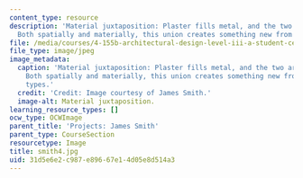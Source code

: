 ```yaml
---
content_type: resource
description: 'Material juxtaposition: Plaster fills metal, and the two are changed.
  Both spatially and materially, this union creates something new from two known types.'
file: /media/courses/4-155b-architectural-design-level-iii-a-student-center-for-mit-fall-2004/31d5e6e2c987e89667e14d05e8d514a3_smith4.jpg
file_type: image/jpeg
image_metadata:
  caption: 'Material juxtaposition: Plaster fills metal, and the two are changed.
    Both spatially and materially, this union creates something new from two known
    types.'
  credit: 'Credit: Image courtesy of James Smith.'
  image-alt: Material juxtaposition.
learning_resource_types: []
ocw_type: OCWImage
parent_title: 'Projects: James Smith'
parent_type: CourseSection
resourcetype: Image
title: smith4.jpg
uid: 31d5e6e2-c987-e896-67e1-4d05e8d514a3
---
```

